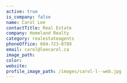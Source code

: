 ```yaml
---
active: true
is_company: false
name: Carol Lee
contactTitle: Real Estate
company: Homeland Realty
category: realestateagents
phoneOffice: 604-723-8789
email: carol@leecarol.ca
image_path:
color:
website:
profile_image_path: /images/carol-l--web.jpg
---
```



